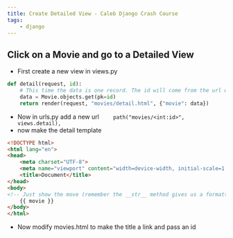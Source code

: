 ```yaml
---
title: Create Detailed View - Caleb Django Crash Course
tags:
    - django
---
```

## Click on a Movie and go to a Detailed View
- First create a new view in views.py
``` python
def detail(request, id):
    # This time the data is one record. The id will come from the url when the user clicks on a movie name
    data = Movie.objects.get(pk=id)
    return render(request, "movies/detail.html", {"movie": data})
```
- Now in urls.py add a new url
`    path("movies/<int:id>", views.detail),`
- now make the detail template
``` html
<!DOCTYPE html>
<html lang="en">
<head>
    <meta charset="UTF-8">
    <meta name="viewport" content="width=device-width, initial-scale=1.0">
    <title>Document</title>
</head>
<body>
<!-- Just show the move (remember the __str__ method gives us a formatted string -->
    {{ movie }}
</body>
</html>
```
- Now modify movies.html to make the title a link and pass an id

